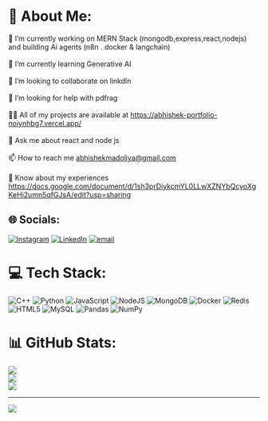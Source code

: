# 💫 About Me:
🔭 I’m currently working on MERN Stack (mongodb,express,react,nodejs) and building Ai agents (n8n . docker & langchain)<br><br>🌱 I’m currently learning Generative AI <br><br>👯 I’m looking to collaborate on linkdln<br><br>🤝 I’m looking for help with pdfrag<br><br>👨‍💻 All of my projects are available at https://abhishek-portfolio-noiynhbg7.vercel.app/<br><br>💬 Ask me about react and node js<br><br>📫 How to reach me abhishekmadoliya@gmail.com<br><br>📄 Know about my experiences https://docs.google.com/document/d/1sh3prDiykcmYL0LLwXZNYbQcyoXgKeHi2umn5qfGJsA/edit?usp=sharing


## 🌐 Socials:
[![Instagram](https://img.shields.io/badge/Instagram-%23E4405F.svg?logo=Instagram&logoColor=white)](https://instagram.com/abhishekmadoliya05) [![LinkedIn](https://img.shields.io/badge/LinkedIn-%230077B5.svg?logo=linkedin&logoColor=white)](https://linkedin.com/in/abhishek-madoliya-540847273) [![email](https://img.shields.io/badge/Email-D14836?logo=gmail&logoColor=white)](mailto:abhishekmadoliya@gmail.com) 

# 💻 Tech Stack:
![C++](https://img.shields.io/badge/c++-%2300599C.svg?style=for-the-badge&logo=c%2B%2B&logoColor=white) ![Python](https://img.shields.io/badge/python-3670A0?style=for-the-badge&logo=python&logoColor=ffdd54) ![JavaScript](https://img.shields.io/badge/javascript-%23323330.svg?style=for-the-badge&logo=javascript&logoColor=%23F7DF1E) ![NodeJS](https://img.shields.io/badge/node.js-6DA55F?style=for-the-badge&logo=node.js&logoColor=white) ![MongoDB](https://img.shields.io/badge/MongoDB-%234ea94b.svg?style=for-the-badge&logo=mongodb&logoColor=white) ![Docker](https://img.shields.io/badge/docker-%230db7ed.svg?style=for-the-badge&logo=docker&logoColor=white) ![Redis](https://img.shields.io/badge/redis-%23DD0031.svg?style=for-the-badge&logo=redis&logoColor=white) ![HTML5](https://img.shields.io/badge/html5-%23E34F26.svg?style=for-the-badge&logo=html5&logoColor=white) ![MySQL](https://img.shields.io/badge/mysql-4479A1.svg?style=for-the-badge&logo=mysql&logoColor=white) ![Pandas](https://img.shields.io/badge/pandas-%23150458.svg?style=for-the-badge&logo=pandas&logoColor=white) ![NumPy](https://img.shields.io/badge/numpy-%23013243.svg?style=for-the-badge&logo=numpy&logoColor=white)
# 📊 GitHub Stats:
![](https://github-readme-stats.vercel.app/api?username=Abhishekmadoliya&theme=dark&hide_border=false&include_all_commits=true&count_private=true)<br/>
![](https://nirzak-streak-stats.vercel.app/?user=Abhishekmadoliya&theme=dark&hide_border=false)<br/>
![](https://github-readme-stats.vercel.app/api/top-langs/?username=Abhishekmadoliya&theme=dark&hide_border=false&include_all_commits=true&count_private=true&layout=compact)

---
[![](https://visitcount.itsvg.in/api?id=Abhishekmadoliya&icon=0&color=0)](https://visitcount.itsvg.in)

<!-- Proudly created with GPRM ( https://gprm.itsvg.in ) -->


